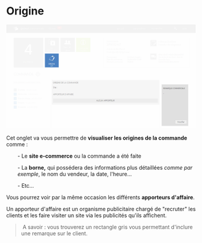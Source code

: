 # Origine


![origine-origine](images/origine-origine.png)


<p>Cet onglet va vous permettre de <strong>visualiser les origines de la commande</strong> comme :</p>
<p style="padding-left: 30px;">- Le <strong>site e-commerce</strong> ou la commande a &eacute;t&eacute; faite</p>
<p style="padding-left: 30px;">- La <strong>borne,</strong> qui poss&eacute;dera des informations plus d&eacute;taill&eacute;es <em>comme par exemple</em>, le nom du vendeur, la date, l'heure...</p>
<p style="padding-left: 30px;">- Etc...</p>
<p>Vous pourrez voir par la m&ecirc;me occasion les diff&eacute;rents <strong>apporteurs d'affaire</strong>.</p>
<p>Un apporteur d'affaire est un organisme publicitaire charg&eacute; de "recruter" les clients et les faire visiter un site via les publicit&eacute;s qu'ils affichent.</p>
<blockquote>
<p>&nbsp;A savoir : vous trouverez un rectangle gris vous permettant d'inclure une remarque sur le client.</p>
</blockquote>

